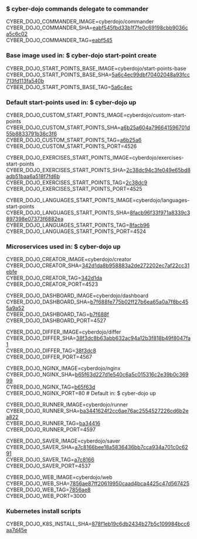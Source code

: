 ### $ cyber-dojo commands delegate to commander

CYBER_DOJO_COMMANDER_IMAGE=cyberdojo/commander  
CYBER_DOJO_COMMANDER_SHA=[eabf545fbd33b1f7fe0c69198cbb9036ca5c6c02](https://github.com/cyber-dojo/commander/commit/eabf545fbd33b1f7fe0c69198cbb9036ca5c6c02)  
CYBER_DOJO_COMMANDER_TAG=[eabf545](https://hub.docker.com/layers/cyberdojo/commander/eabf545/images/sha256-e6fa287cf259fbecc1ad6a3904000048bf135e0f627d2b553d70e1d7acbceb68)  

### Base image used in: $ cyber-dojo start-point create

CYBER_DOJO_START_POINTS_BASE_IMAGE=cyberdojo/start-points-base  
CYBER_DOJO_START_POINTS_BASE_SHA=[5a6c4ec99dbf70402048a93fcc713fd113fa540b](https://github.com/cyber-dojo/start-points-base/commit/5a6c4ec99dbf70402048a93fcc713fd113fa540b)  
CYBER_DOJO_START_POINTS_BASE_TAG=[5a6c4ec](https://hub.docker.com/layers/cyberdojo/start-points-base/5a6c4ec/images/sha256-8457ebedef91bf809e750c97f076faf7912685f5d0ca0eecb89de9cc4dd8029c)  

### Default start-points used in: $ cyber-dojo up

CYBER_DOJO_CUSTOM_START_POINTS_IMAGE=cyberdojo/custom-start-points  
CYBER_DOJO_CUSTOM_START_POINTS_SHA=[a6b25a604a796641596701d55b8833791b36c3f6](https://github.com/cyber-dojo/custom-start-points/commit/a6b25a604a796641596701d55b8833791b36c3f6)  
CYBER_DOJO_CUSTOM_START_POINTS_TAG=[a6b25a6](https://hub.docker.com/layers/cyberdojo/custom-start-points/a6b25a6/images/sha256-bc4ce56020a7c1913560ed1a16d7afc675daa5668511366001ecb9e96d278e35)  
CYBER_DOJO_CUSTOM_START_POINTS_PORT=4526

CYBER_DOJO_EXERCISES_START_POINTS_IMAGE=cyberdojo/exercises-start-points  
CYBER_DOJO_EXERCISES_START_POINTS_SHA=[2c38dc94c3fe049e65bd8adb51baa6a518f7fd6b](https://github.com/cyber-dojo/exercises-start-points/commit/2c38dc94c3fe049e65bd8adb51baa6a518f7fd6b)  
CYBER_DOJO_EXERCISES_START_POINTS_TAG=[2c38dc9](https://hub.docker.com/layers/cyberdojo/exercises-start-points/2c38dc9/images/sha256-316ddeb79e6101aa9a026e07a34e2d0ff4d462c23d5a6bd1af57b4a396b72890)  
CYBER_DOJO_EXERCISES_START_POINTS_PORT=4525

CYBER_DOJO_LANGUAGES_START_POINTS_IMAGE=cyberdojo/languages-start-points  
CYBER_DOJO_LANGUAGES_START_POINTS_SHA=[8facb96f33f971a8339c3897398e07373f6882ea](https://github.com/cyber-dojo/languages-start-points/commit/8facb96f33f971a8339c3897398e07373f6882ea)  
CYBER_DOJO_LANGUAGES_START_POINTS_TAG=[8facb96](https://hub.docker.com/layers/cyberdojo/languages-start-points/8facb96/images/sha256-91c6b5bf2e551cd54816912d5344df4aafcb1729f919f34d1fc49092ad803202)  
CYBER_DOJO_LANGUAGES_START_POINTS_PORT=4524

### Microservices used in: $ cyber-dojo up

CYBER_DOJO_CREATOR_IMAGE=cyberdojo/creator  
CYBER_DOJO_CREATOR_SHA=[342d1da8b958883a2de272202ec7af22cc31ebfe](https://github.com/cyber-dojo/creator/commit/342d1da8b958883a2de272202ec7af22cc31ebfe)  
CYBER_DOJO_CREATOR_TAG=[342d1da](https://hub.docker.com/layers/cyberdojo/creator/342d1da/images/sha256-02c3e997d5f369471a43cd1ceff21e10378373d91ff22b8cf9892f4585a0f519)  
CYBER_DOJO_CREATOR_PORT=4523

CYBER_DOJO_DASHBOARD_IMAGE=cyberdojo/dashboard  
CYBER_DOJO_DASHBOARD_SHA=[b7f688fe775b02ff27b6ea65a0a7f8bc455a9a52](https://github.com/cyber-dojo/dashboard/commit/b7f688fe775b02ff27b6ea65a0a7f8bc455a9a52)  
CYBER_DOJO_DASHBOARD_TAG=[b7f688f](https://hub.docker.com/layers/cyberdojo/dashboard/b7f688f/images/sha256-77d33d9572a665ab70b1e2d237d92db7c6a53869d8993ffb3656e41f646d2b48)  
CYBER_DOJO_DASHBOARD_PORT=4527

CYBER_DOJO_DIFFER_IMAGE=cyberdojo/differ  
CYBER_DOJO_DIFFER_SHA=[38f3dc8b63abb632ac94a12b3f818b49f8047fa1](https://github.com/cyber-dojo/differ/commit/38f3dc8b63abb632ac94a12b3f818b49f8047fa1)  
CYBER_DOJO_DIFFER_TAG=[38f3dc8](https://hub.docker.com/layers/cyberdojo/differ/38f3dc8/images/sha256-a365bf5141a02231470539a5e52470e9530c0c13f73dc1653bb2ea6165beb2db)  
CYBER_DOJO_DIFFER_PORT=4567

CYBER_DOJO_NGINX_IMAGE=cyberdojo/nginx  
CYBER_DOJO_NGINX_SHA=[b65f63d227d1e540c6a5c015316c2e39b0c36999](https://github.com/cyber-dojo/nginx/commit/b65f63d227d1e540c6a5c015316c2e39b0c36999)  
CYBER_DOJO_NGINX_TAG=[b65f63d](https://hub.docker.com/layers/cyberdojo/nginx/b65f63d/images/sha256-96c75e7de7501f500dcd8ef02c262f68b9bd6aeafca98f2fd69057330637b38f)  
CYBER_DOJO_NGINX_PORT=80 # Default in: $ cyber-dojo up

CYBER_DOJO_RUNNER_IMAGE=cyberdojo/runner  
CYBER_DOJO_RUNNER_SHA=[ba3441624f2cc6ae76ac2554527226cd6b2ea822](https://github.com/cyber-dojo/runner/commit/ba3441624f2cc6ae76ac2554527226cd6b2ea822)  
CYBER_DOJO_RUNNER_TAG=[ba34416](https://hub.docker.com/layers/cyberdojo/runner/ba34416/images/sha256-1d45d25a77ee2aeea7389c76390830fd5ea01c6f2d8f4f123c2bbc70a36982c1)  
CYBER_DOJO_RUNNER_PORT=4597

CYBER_DOJO_SAVER_IMAGE=cyberdojo/saver  
CYBER_DOJO_SAVER_SHA=[a7c8166bee18a5836436bb7cca934a701c0c6291](https://github.com/cyber-dojo/saver/commit/a7c8166bee18a5836436bb7cca934a701c0c6291)  
CYBER_DOJO_SAVER_TAG=[a7c8166](https://hub.docker.com/layers/cyberdojo/saver/a7c8166/images/sha256-f47be75c909a11924784d7c8e714f9e1d8b50597eed9a59ef6068710ad0e9ea2)  
CYBER_DOJO_SAVER_PORT=4537

CYBER_DOJO_WEB_IMAGE=cyberdojo/web  
CYBER_DOJO_WEB_SHA=[7856ae87ff20619950caad4bca4425c47d567425](https://github.com/cyber-dojo/web/commit/7856ae87ff20619950caad4bca4425c47d567425)  
CYBER_DOJO_WEB_TAG=[7856ae8](https://hub.docker.com/layers/cyberdojo/web/7856ae8/images/sha256-e44c2dd50817a42bff7e2d92a18de69dcd64d7a7f6e282ccaec6098d70fc0dd0)  
CYBER_DOJO_WEB_PORT=3000

### Kubernetes install scripts
CYBER_DOJO_K8S_INSTALL_SHA=[878f1eb19c6db2434b27b5c109984bcc6aa7d45e](https://github.com/cyber-dojo/k8s-install/commit/878f1eb19c6db2434b27b5c109984bcc6aa7d45e)  
